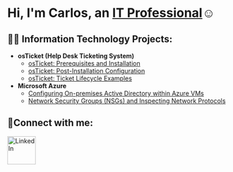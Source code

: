 <h1>Hi, I'm Carlos, an <a href="https://www.linkedin.com/in/carlos-t-b1722830a/">IT Professional</a>☺</h1>

<h2>👨‍💻 Information Technology Projects:</h2>

- <b>osTicket (Help Desk Ticketing System)</b>
  - [osTicket: Prerequisites and Installation](https://github.com/carlosminaj/osticket-prereqs)
  - [osTicket: Post-Installation Configuration](https://github.com/carlosminaj/osTicketPostConfiguration)
  - [osTicket: Ticket Lifecycle Examples](https://github.com/carlosminaj/osTicket---LifeCycle-Example)
- <b>Microsoft Azure</b>
  - [Configuring On-premises Active Directory within Azure VMs](https://github.com/joshmadakorcc/configure-ad)
  - [Network Security Groups (NSGs) and Inspecting Network Protocols](https://github.com/joshmadakorcc/azure-network-protocols)

<h2>🤳Connect with me:</h2>

[<img align="left" alt="LinkedIn" width="64px" src="https://static.vecteezy.com/system/resources/previews/018/930/587/original/linkedin-logo-linkedin-icon-transparent-free-png.png" />][linkedin]



[linkedin]:https://www.linkedin.com/in/carlos-t-b1722830a/







